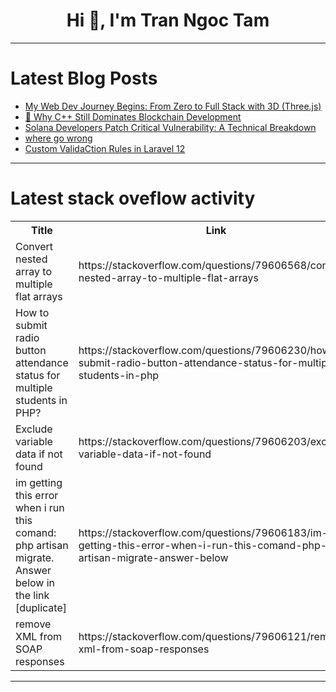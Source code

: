 <h1 align="center">Hi 👋, I'm Tran Ngoc Tam</h1>

---

# Latest Blog Posts 
<!-- BLOG-POST-LIST:START -->
- [My Web Dev Journey Begins: From Zero to Full Stack with 3D &lpar;Three.js&rpar;](https://dev.to/jysurya_mhdvn/my-web-dev-journey-begins-from-zero-to-full-stack-with-3d-threejs-5h65)
- [🚀 Why C++ Still Dominates Blockchain Development](https://dev.to/cryptosandy/why-c-still-dominates-blockchain-development-1b8k)
- [Solana Developers Patch Critical Vulnerability: A Technical Breakdown](https://dev.to/philip_crypto92/solana-developers-patch-critical-vulnerability-a-technical-breakdown-2p67)
- [where go wrong](https://dev.to/lingxiang_he_589358ba6243/where-go-wrong-4g3m)
- [Custom ValidaCtion Rules in Laravel 12](https://dev.to/ayekpleclemence/custom-validaction-rules-in-laravel-12-4m8i)
<!-- BLOG-POST-LIST:END -->

---

# Latest stack oveflow activity
<table>
  <tr><th>Title</th><th>Link</th></tr>
  <!-- STACKOVERFLOW:START --><tr><td>Convert nested array to multiple flat arrays</td><td>https://stackoverflow.com/questions/79606568/convert-nested-array-to-multiple-flat-arrays</td></tr><tr><td>How to submit radio button attendance status for multiple students in PHP?</td><td>https://stackoverflow.com/questions/79606230/how-to-submit-radio-button-attendance-status-for-multiple-students-in-php</td></tr><tr><td>Exclude variable data if not found</td><td>https://stackoverflow.com/questions/79606203/exclude-variable-data-if-not-found</td></tr><tr><td>im getting this error when i run this comand: php artisan migrate. Answer below in the link [duplicate]</td><td>https://stackoverflow.com/questions/79606183/im-getting-this-error-when-i-run-this-comand-php-artisan-migrate-answer-below</td></tr><tr><td>remove XML from SOAP responses</td><td>https://stackoverflow.com/questions/79606121/remove-xml-from-soap-responses</td></tr><!-- STACKOVERFLOW:END -->
</table>

---


